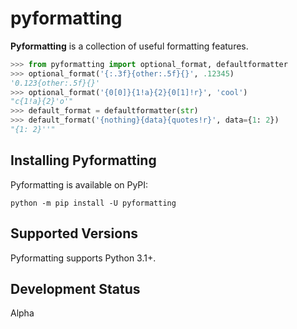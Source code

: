 # pyformatting

**Pyformatting** is a collection of useful formatting features.

```python
>>> from pyformatting import optional_format, defaultformatter
>>> optional_format('{:.3f}{other:.5f}{}', .12345)
'0.123{other:.5f}{}'
>>> optional_format('{0[0]}{1!a}{2}{0[1]!r}', 'cool')
"c{1!a}{2}'o'"
>>> default_format = defaultformatter(str)
>>> default_format('{nothing}{data}{quotes!r}', data={1: 2})
"{1: 2}''"
```

## Installing Pyformatting

Pyformatting is available on PyPI:

```console
python -m pip install -U pyformatting
```

## Supported Versions

Pyformatting supports Python 3.1+.

## Development Status

Alpha
